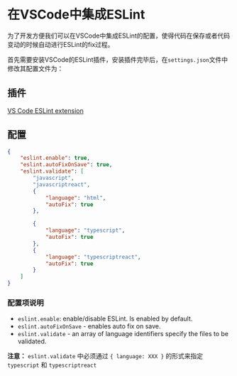 # 在VSCode中集成ESLint

为了开发方便我们可以在VSCode中集成ESLint的配置，使得代码在保存或者代码变动的时候自动进行ESLint的fix过程。

首先需要安装VSCode的ESLint插件，安装插件完毕后，在`settings.json`文件中修改其配置文件为：

## 插件

[VS Code ESLint extension](https://marketplace.visualstudio.com/items?itemName=dbaeumer.vscode-eslint)

## 配置


```json
{
    "eslint.enable": true,
    "eslint.autoFixOnSave": true,
    "eslint.validate": [
        "javascript",
        "javascriptreact",
        {
            "language": "html",
            "autoFix": true
        },

        {
            "language": "typescript",
            "autoFix": true
        },
        {
            "language": "typescriptreact",
            "autoFix": true
        }
    ]
}

```

### 配置项说明

- `eslint.enable`: enable/disable ESLint. Is enabled by default.
- `eslint.autoFixOnSave` - enables auto fix on save.
- `eslint.validate` - an array of language identifiers specify the files to be validated.

**注意：** `eslint.validate` 中必须通过 `{ language: XXX }` 的形式来指定 `typescript` 和 `typescriptreact`
